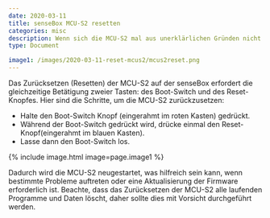 ```yaml
---
date: 2020-03-11
title: senseBox MCU-S2 resetten
categories: misc
description: Wenn sich die MCU-S2 mal aus unerklärlichen Gründen nicht mehr bedienen lässt, kannst du sie resetten
type: Document

image1: /images/2020-03-11-reset-mcus2/mcus2reset.png
---
```


Das Zurücksetzen (Resetten) der MCU-S2 auf der senseBox erfordert die gleichzeitige Betätigung zweier Tasten: des Boot-Switch und des Reset-Knopfes. Hier sind die Schritte, um die MCU-S2 zurückzusetzen:

- Halte den Boot-Switch Knopf (eingerahmt im roten Kasten) gedrückt.
- Während der Boot-Switch gedrückt wird, drücke einmal den Reset-Knopf(eingerahmt im blauen Kasten).
- Lasse dann den Boot-Switch los.

{% include image.html image=page.image1 %}

Dadurch wird die MCU-S2 neugestartet, was hilfreich sein kann, wenn bestimmte Probleme auftreten oder eine Aktualisierung der Firmware erforderlich ist. Beachte, dass das Zurücksetzen der MCU-S2 alle laufenden Programme und Daten löscht, daher sollte dies mit Vorsicht durchgeführt werden.
